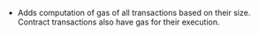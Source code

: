 * Adds computation of gas of all transactions based on their size. Contract transactions also have gas for their execution.
